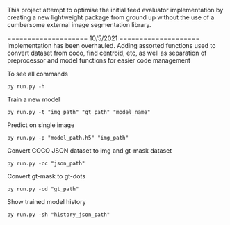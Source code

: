 This project attempt to optimise the initial feed evaluator implementation by creating a new lightweight package from ground up without the use of a cumbersome external image segmentation library.

==================== 10/5/2021 ====================<br>
Implementation has been overhauled. Adding assorted functions used to convert dataset from coco, find centroid, etc, as well as separation of preprocessor and model functions for easier code management


To see all commands
```
py run.py -h
```

Train a new model
```
py run.py -t "img_path" "gt_path" "model_name"
``` 

Predict on single image
```
py run.py -p "model_path.h5" "img_path"
```

Convert COCO JSON dataset to img and gt-mask dataset
```
py run.py -cc "json_path"
```

Convert gt-mask to gt-dots
```
py run.py -cd "gt_path"
```

Show trained model history
```
py run.py -sh "history_json_path"
```
